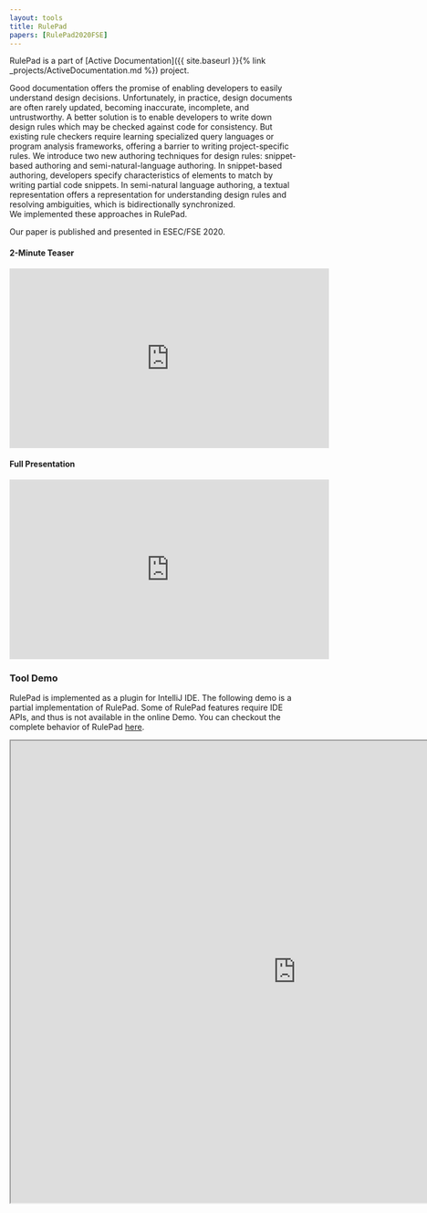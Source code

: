 ```yaml
---
layout: tools
title: RulePad
papers: [RulePad2020FSE]
---
```


RulePad is a part of [Active Documentation]({{ site.baseurl }}{% link _projects/ActiveDocumentation.md %}) project.

Good documentation offers the promise of enabling developers to easily understand design decisions. 
Unfortunately, in practice, design documents are often rarely updated, becoming inaccurate, incomplete, and untrustworthy. A better solution is to enable developers to write down design rules which may be checked against code for consistency. But existing rule checkers require learning specialized query languages or program analysis frameworks, offering a barrier to writing project-specific rules. 
We introduce two new authoring techniques for design rules: snippet-based authoring and semi-natural-language authoring.
In snippet-based authoring, 
developers specify characteristics of elements to match by writing partial code snippets. 
In semi-natural language authoring, 
a textual representation offers a representation for understanding design rules and resolving ambiguities, 
which is bidirectionally synchronized.  
We implemented these approaches in RulePad. 


Our paper is published and presented in ESEC/FSE 2020. 

#### 2-Minute Teaser

<iframe width="560" height="315" src="https://www.youtube.com/embed/dQHbItcr2Aw" frameborder="0" allow="accelerometer; autoplay; encrypted-media; gyroscope; picture-in-picture" allowfullscreen></iframe>

#### Full Presentation

<iframe width="560" height="315" src="https://www.youtube.com/embed/4rUYS8enKA0" frameborder="0" allow="accelerometer; autoplay; encrypted-media; gyroscope; picture-in-picture" allowfullscreen></iframe>



### Tool Demo 

RulePad is implemented as a plugin for IntelliJ IDE. 
The following demo is a partial implementation of RulePad. Some of RulePad features require IDE APIs, and thus is not available in the online Demo. 
You can checkout the complete behavior of RulePad [here](https://www.youtube.com/watch?v=u_IjorRovxc).


<iframe height="810" width="1000" src="https://saharmehrpour.github.io/RulePad-Demo/"></iframe>